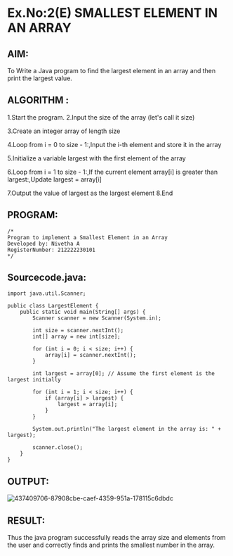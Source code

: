 # Ex.No:2(E)  SMALLEST ELEMENT IN AN ARRAY

## AIM:
To Write a Java program to find the largest element in an array and then print the largest value.
## ALGORITHM :
1.Start the program.
2.Input the size of the array (let's call it size)

3.Create an integer array of length size

4.Loop from i = 0 to size - 1:,Input the i-th element and store it in the array

5.Initialize a variable largest with the first element of the array

6.Loop from i = 1 to size - 1:,If the current element array[i] is greater than largest:,Update largest = array[i]

7.Output the value of largest as the largest element
8.End	

## PROGRAM:
 ```
/*
Program to implement a Smallest Element in an Array
Developed by: Nivetha A
RegisterNumber: 212222230101 
*/
```

## Sourcecode.java:
```
import java.util.Scanner;

public class LargestElement {
    public static void main(String[] args) {
        Scanner scanner = new Scanner(System.in);

        int size = scanner.nextInt();
        int[] array = new int[size];

        for (int i = 0; i < size; i++) {
            array[i] = scanner.nextInt();
        }

        int largest = array[0]; // Assume the first element is the largest initially

        for (int i = 1; i < size; i++) {
            if (array[i] > largest) {
                largest = array[i];
            }
        }

        System.out.println("The largest element in the array is: " + largest);

        scanner.close();
    }
}
```

## OUTPUT:

![437409706-87908cbe-caef-4359-951a-178115c6dbdc](https://github.com/user-attachments/assets/d76a5686-5519-4ce2-a494-817c52f06108)


## RESULT:
Thus the java program successfully reads the array size and elements from the user and correctly finds and prints the smallest number in the array.
